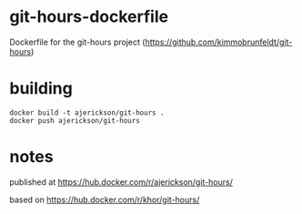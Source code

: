 # git-hours-dockerfile

Dockerfile for the git-hours project (https://github.com/kimmobrunfeldt/git-hours)

# building

```
docker build -t ajerickson/git-hours .
docker push ajerickson/git-hours
```

# notes

published at https://hub.docker.com/r/ajerickson/git-hours/

based on https://hub.docker.com/r/khor/git-hours/
